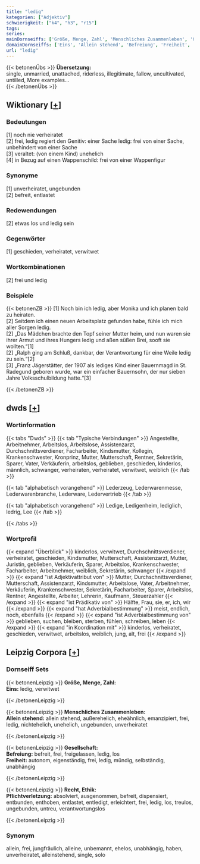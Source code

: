 ```yaml
---
title: "ledig"
kategorien: ["Adjektiv"]
schwierigkeit: ["k4", "h3", "r15"]
tags:
series:
mainDornseiffs: ['Größe, Menge, Zahl', 'Menschliches Zusammenleben', 'Gesellschaft', 'Recht, Ethik']
domainDornseiffs: ['Eins', 'Allein stehend', 'Befreiung', 'Freiheit', 'Pflichtverletzung']
url: "ledig"
---
```


{{< betonenÜbs >}}
**Übersetzung:**  
single, unmarried, unattached, riderless, illegitimate, fallow, uncultivated, untilled, More examples...  
{{< /betonenÜbs >}}

## Wiktionary [[+](https://de.wiktionary.org/wiki/ledig)]

### Bedeutungen
[1] noch nie verheiratet  
[2] frei, ledig regiert den Genitiv: einer Sache ledig: frei von einer Sache, unbehindert von einer Sache  
[3] veraltet: (von einem Kind) unehelich  
[4] in Bezug auf einen Wappenschild: frei von einer Wappenfigur  

### Synonyme
[1] unverheiratet, ungebunden  
[2] befreit, entlastet  

### Redewendungen
[2] etwas los und ledig sein  

### Gegenwörter
[1] geschieden, verheiratet, verwitwet  

### Wortkombinationen
[2] frei und ledig  

### Beispiele
{{< betonenZB >}}
[1] Noch bin ich ledig, aber Monika und ich planen bald zu heiraten.  
[2] Seitdem ich einen neuen Arbeitsplatz gefunden habe, fühle ich mich aller Sorgen ledig.  
[2] „Das Mädchen brachte den Topf seiner Mutter heim, und nun waren sie ihrer Armut und ihres Hungers ledig und aßen süßen Brei, sooft sie wollten.“[1]  
[2] „Ralph ging am Schluß, dankbar, der Verantwortung für eine Weile ledig zu sein.“[2]  
[3] „Franz Jägerstätter, der 1907 als lediges Kind einer Bauernmagd in St. Radegund geboren wurde, war ein einfacher Bauernsohn, der nur sieben Jahre Volksschulbildung hatte.“[3]  

{{< /betonenZB >}}


## dwds [[+](https://www.dwds.de/wb/ledig)]

### Wortinformation
{{< tabs "Dwds" >}}
{{< tab "Typische Verbindungen" >}}
Angestellte, Arbeitnehmer, Arbeitslos, Arbeitslose, Assistenzarzt, Durchschnittsverdiener, Facharbeiter, Kindsmutter, Kollegin, Krankenschwester, Kronprinz, Mutter, Mutterschaft, Rentner, Sekretärin, Sparer, Vater, Verkäuferin, arbeitslos, geblieben, geschieden, kinderlos, männlich, schwanger, verheiraten, verheiratet, verwitwet, weiblich
{{< /tab >}}

{{< tab "alphabetisch vorangehend" >}}
Lederzeug, Lederwarenmesse, Lederwarenbranche, Lederware, Ledervertrieb
{{< /tab >}}

{{< tab "alphabetisch vorangehend" >}}
Ledige, Ledigenheim, lediglich, ledrig, Lee
{{< /tab >}}

{{< /tabs >}}

### Wortprofil
{{< expand "Überblick" >}} kinderlos, verwitwet, Durchschnittsverdiener, verheiratet, geschieden, Kindsmutter, Mutterschaft, Assistenzarzt, Mutter, Juristin, geblieben, Verkäuferin, Sparer, Arbeitslos, Krankenschwester, Facharbeiter, Arbeitnehmer, weiblich, Sekretärin, schwanger {{< /expand >}}
{{< expand "ist Adjektivattribut von" >}} Mutter, Durchschnittsverdiener, Mutterschaft, Assistenzarzt, Kindsmutter, Arbeitslose, Vater, Arbeitnehmer, Verkäuferin, Krankenschwester, Sekretärin, Facharbeiter, Sparer, Arbeitslos, Rentner, Angestellte, Arbeiter, Lehrerin, Kaufmann, Steuerzahler {{< /expand >}}
{{< expand "ist Prädikativ von" >}} Hälfte, Frau, sie, er, ich, wir {{< /expand >}}
{{< expand "hat Adverbialbestimmung" >}} meist, endlich, noch, ebenfalls {{< /expand >}}
{{< expand "ist Adverbialbestimmung von" >}} geblieben, suchen, bleiben, sterben, fühlen, schreiben, leben {{< /expand >}}
{{< expand "in Koordination mit" >}} kinderlos, verheiratet, geschieden, verwitwet, arbeitslos, weiblich, jung, alt, frei {{< /expand >}}

## Leipzig Corpora [[+](https://corpora.uni-leipzig.de/en/res?word=ledig&corpusId=deu_newscrawl-public_2018)]

### Dornseiff Sets
{{< betonenLeipzig >}}
**Größe, Menge, Zahl:**  
**Eins:** ledig, verwitwet  

{{< /betonenLeipzig >}}


{{< betonenLeipzig >}}
**Menschliches Zusammenleben:**  
**Allein stehend:** allein stehend, außerehelich, eheähnlich, emanzipiert, frei, ledig, nichtehelich, unehelich, ungebunden, unverheiratet  

{{< /betonenLeipzig >}}


{{< betonenLeipzig >}}
**Gesellschaft:**  
**Befreiung:** befreit, frei, freigelassen, ledig, los  
**Freiheit:** autonom, eigenständig, frei, ledig, mündig, selbständig, unabhängig  

{{< /betonenLeipzig >}}


{{< betonenLeipzig >}}
**Recht, Ethik:**  
**Pflichtverletzung:** absolviert, ausgenommen, befreit, dispensiert, entbunden, enthoben, entlastet, entledigt, erleichtert, frei, ledig, los, treulos, ungebunden, untreu, verantwortungslos  

{{< /betonenLeipzig >}}

### Synonym
allein, frei, jungfräulich, alleine, unbemannt, ehelos, unabhängig, haben, unverheiratet, alleinstehend, single, solo

